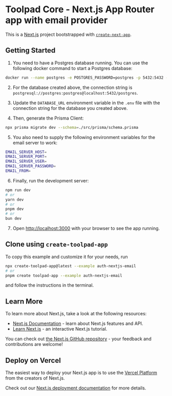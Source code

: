 # Toolpad Core - Next.js App Router app with email provider

This is a [Next.js](https://nextjs.org/) project bootstrapped with [`create-next-app`](https://github.com/vercel/next.js/tree/canary/packages/create-next-app).

## Getting Started

1. You need to have a Postgres database running. You can use the following docker command to start a Postgres database:

```bash
docker run --name postgres -e POSTGRES_PASSWORD=postgres -p 5432:5432 -d postgres
```

2. For the database created above, the connection string is `postgresql://postgres:postgres@localhost:5432/postgres`.

3. Update the `DATABASE_URL` environment variable in the `.env` file with the connection string for the database you created above.

4. Then, generate the Prisma Client:

```bash
npx prisma migrate dev --schema=./src/prisma/schema.prisma
```

5. You also need to supply the following environment variables for the email server to work:

```bash
EMAIL_SERVER_HOST=
EMAIL_SERVER_PORT=
EMAIL_SERVER_USER=
EMAIL_SERVER_PASSWORD=
EMAIL_FROM=
```

6. Finally, run the development server:

```bash
npm run dev
# or
yarn dev
# or
pnpm dev
# or
bun dev
```

7. Open [http://localhost:3000](http://localhost:3000) with your browser to see the app running.

## Clone using `create-toolpad-app`

To copy this example and customize it for your needs, run

```bash
npx create-toolpad-app@latest --example auth-nextjs-email
# or
pnpm create toolpad-app --example auth-nextjs-email
```

and follow the instructions in the terminal.

## Learn More

To learn more about Next.js, take a look at the following resources:

- [Next.js Documentation](https://nextjs.org/docs) - learn about Next.js features and API.
- [Learn Next.js](https://nextjs.org/learn) - an interactive Next.js tutorial.

You can check out [the Next.js GitHub repository](https://github.com/vercel/next.js/) - your feedback and contributions are welcome!

## Deploy on Vercel

The easiest way to deploy your Next.js app is to use the [Vercel Platform](https://vercel.com/new?utm_medium=default-template&filter=next.js&utm_source=create-next-app&utm_campaign=create-next-app-readme) from the creators of Next.js.

Check out our [Next.js deployment documentation](https://nextjs.org/docs/deployment) for more details.
